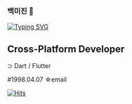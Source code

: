 ### 백미진 👋

[![Typing SVG](https://readme-typing-svg.herokuapp.com/?color=f0f6fc&lines=Hi,+mijin+Baek+(백미진)👋&font=IBM+Plex+Sans+KR&size=20)](https://git.io/typing-svg)


## Cross-Platform Developer
⊃ Dart / Flutter

#1998.04.07
☆email 

[![Hits](https://hits.seeyoufarm.com/api/count/incr/badge.svg?url=https%3A%2F%2Fgithub.com%2FmijinB&count_bg=%2379C83D&title_bg=%23555555&icon=&icon_color=%23E7E7E7&title=hits&edge_flat=false)](https://hits.seeyoufarm.com)
